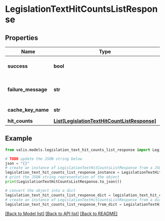 # LegislationTextHitCountsListResponse


## Properties

Name | Type | Description | Notes
------------ | ------------- | ------------- | -------------
**success** | **bool** | Is this a successful response? | [optional] 
**failure_message** | **str** | Details if this response failed | [optional] 
**cache_key_name** | **str** | CacheKey name | [optional] 
**hit_counts** | [**List[LegislationTextHitCountListResponse]**](LegislationTextHitCountListResponse.md) |  | [optional] 

## Example

```python
from valis.models.legislation_text_hit_counts_list_response import LegislationTextHitCountsListResponse

# TODO update the JSON string below
json = "{}"
# create an instance of LegislationTextHitCountsListResponse from a JSON string
legislation_text_hit_counts_list_response_instance = LegislationTextHitCountsListResponse.from_json(json)
# print the JSON string representation of the object
print(LegislationTextHitCountsListResponse.to_json())

# convert the object into a dict
legislation_text_hit_counts_list_response_dict = legislation_text_hit_counts_list_response_instance.to_dict()
# create an instance of LegislationTextHitCountsListResponse from a dict
legislation_text_hit_counts_list_response_from_dict = LegislationTextHitCountsListResponse.from_dict(legislation_text_hit_counts_list_response_dict)
```
[[Back to Model list]](../README.md#documentation-for-models) [[Back to API list]](../README.md#documentation-for-api-endpoints) [[Back to README]](../README.md)


